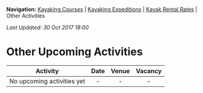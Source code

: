 **Navigation:** [Kayaking Courses](index) &#124; [Kayaking Expeditions](expedition) &#124; [Kayak Rental Rates](rental) &#124; Other Activities

_Last Updated: 30 Oct 2017 18:00_
# Other Upcoming Activities

Activity | Date | Venue | Vacancy
:---:|:---:|:---:|:---:
No upcoming activities yet|-|-|- 

